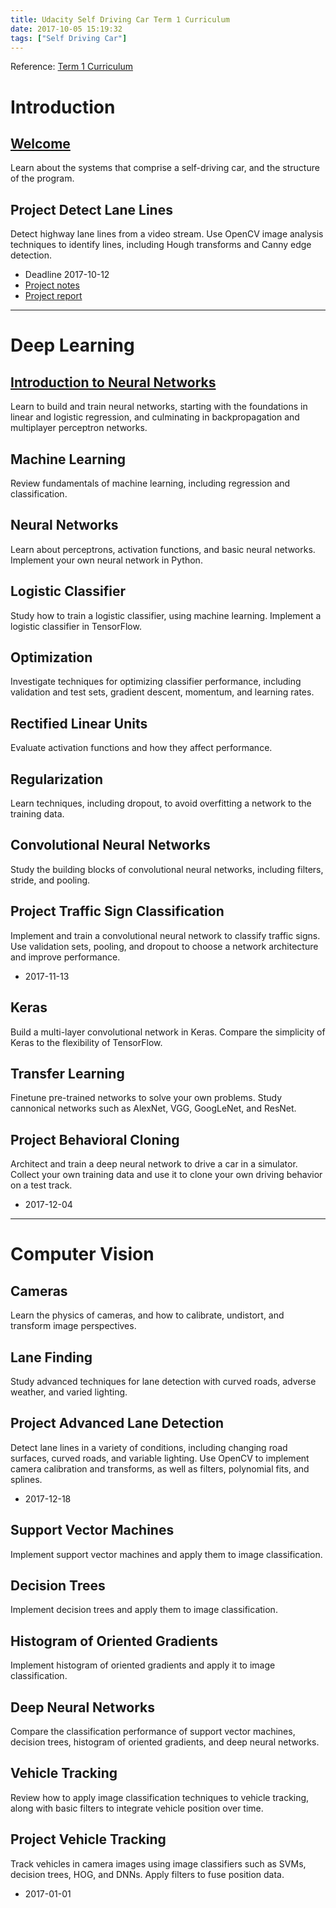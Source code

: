 ```yaml
---
title: Udacity Self Driving Car Term 1 Curriculum
date: 2017-10-05 15:19:32
tags: ["Self Driving Car"]
---
```


Reference: [Term 1 Curriculum](https://medium.com/self-driving-cars/term-1-in-depth-on-udacitys-self-driving-car-curriculum-ffcf46af0c08)

# Introduction

## [Welcome](/2017/10/08/sdr-01-welcome)
  Learn about the systems that comprise a self-driving car, and the structure of the program.

## Project Detect Lane Lines
  Detect highway lane lines from a video stream. Use OpenCV image analysis techniques to identify lines, including Hough transforms and Canny edge detection.
  - Deadline 2017-10-12
  - [Project notes](/2017/10/08/sdr-02-project-finding-lane-lines)
  - [Project report](/2017/10/27/sdr-02-project-report)

----

# Deep Learning

## [Introduction to Neural Networks](/2017/10/27/sdr-04-introduction-to-neural-networks)
  Learn to build and train neural networks, starting with the foundations in linear and logistic regression, and culminating in backpropagation and multiplayer perceptron networks.

## Machine Learning
  Review fundamentals of machine learning, including regression and classification.

## Neural Networks
  Learn about perceptrons, activation functions, and basic neural networks. Implement your own neural network in Python.

## Logistic Classifier
  Study how to train a logistic classifier, using machine learning. Implement a logistic classifier in TensorFlow.

## Optimization
  Investigate techniques for optimizing classifier performance, including validation and test sets, gradient descent, momentum, and learning rates.

## Rectified Linear Units
  Evaluate activation functions and how they affect performance.

## Regularization
  Learn techniques, including dropout, to avoid overfitting a network to the training data.

## Convolutional Neural Networks
  Study the building blocks of convolutional neural networks, including filters, stride, and pooling.

## Project Traffic Sign Classification
  Implement and train a convolutional neural network to classify traffic signs. Use validation sets, pooling, and dropout to choose a network architecture and improve performance.
  - 2017-11-13

## Keras
  Build a multi-layer convolutional network in Keras. Compare the simplicity of Keras to the flexibility of TensorFlow.

## Transfer Learning
  Finetune pre-trained networks to solve your own problems. Study cannonical networks such as AlexNet, VGG, GoogLeNet, and ResNet.

## Project Behavioral Cloning
  Architect and train a deep neural network to drive a car in a simulator. Collect your own training data and use it to clone your own driving behavior on a test track.
  - 2017-12-04

----

# Computer Vision

## Cameras
  Learn the physics of cameras, and how to calibrate, undistort, and transform image perspectives.

## Lane Finding
  Study advanced techniques for lane detection with curved roads, adverse weather, and varied lighting.

## Project Advanced Lane Detection
  Detect lane lines in a variety of conditions, including changing road surfaces, curved roads, and variable lighting. Use OpenCV to implement camera calibration and transforms, as well as filters, polynomial fits, and splines.
  - 2017-12-18

## Support Vector Machines
  Implement support vector machines and apply them to image classification.

## Decision Trees
  Implement decision trees and apply them to image classification.

## Histogram of Oriented Gradients
  Implement histogram of oriented gradients and apply it to image classification.

## Deep Neural Networks
  Compare the classification performance of support vector machines, decision trees, histogram of oriented gradients, and deep neural networks.
## Vehicle Tracking
  Review how to apply image classification techniques to vehicle tracking, along with basic filters to integrate vehicle position over time.

## Project Vehicle Tracking
  Track vehicles in camera images using image classifiers such as SVMs, decision trees, HOG, and DNNs. Apply filters to fuse position data.
  - 2017-01-01
